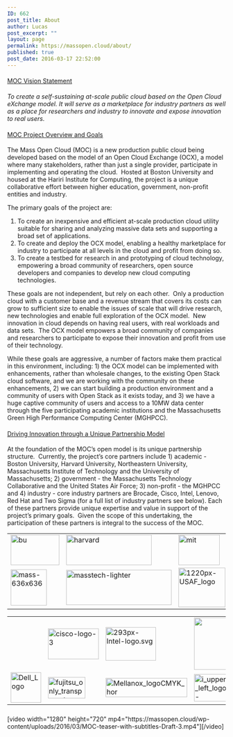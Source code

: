 ```yaml
---
ID: 662
post_title: About
author: Lucas
post_excerpt: ""
layout: page
permalink: https://massopen.cloud/about/
published: true
post_date: 2016-03-17 22:52:00
---
```

<h4><span style="text-decoration: underline"><span style="font-weight: 400">MOC Vision Statement</span></span></h4>
<em><span style="font-weight: 400"><span style="font-weight: 400">To create a self-sustaining at-scale public cloud based on the Open Cloud eXchange model. It will serve as a marketplace for industry partners as well as a place for researchers and industry to innovate and expose innovation to real users.</span></span></em>
<h4><span style="text-decoration: underline"><span style="font-weight: 400">MOC </span><span style="font-weight: 400">Project Overview and Goals</span></span></h4>
<span style="font-weight: 400">The Mass Open Cloud (MOC) is a new production public cloud being developed based on the model of an Open Cloud Exchange (OCX)</span><span style="font-weight: 400">, a model where many stakeholders, rather than just a single provider, participate in implementing and operating the cloud.  Hosted at Boston University and housed at the Hariri Institute for Computing, the project is a unique collaborative effort between higher education, government, non-profit entities and industry.</span>

<span style="font-weight: 400">The primary goals of the project are:</span>
<ol>
 	<li style="font-weight: 400"><span style="font-weight: 400">To create an inexpensive and efficient at-scale production cloud utility suitable for sharing and analyzing massive data sets and supporting a broad set of applications. </span></li>
 	<li style="font-weight: 400"><span style="font-weight: 400">To create and deploy the OCX model, enabling a healthy marketplace for industry to participate at all levels in the cloud and profit from doing so.</span></li>
 	<li style="font-weight: 400"><span style="font-weight: 400">To create a testbed for research in and prototyping of cloud technology, empowering a broad community of researchers, open source developers and companies to develop new cloud computing technologies.</span></li>
</ol>
<span style="font-weight: 400">These goals are not independent, but rely on each other.  Only a production cloud with a customer base and a revenue stream that covers its costs can grow to sufficient size to enable the issues of scale that will drive research, new technologies and enable full exploration of the OCX model.  New innovation in cloud depends on having real users, with real workloads and data sets.  The OCX model empowers a broad community of companies and researchers to participate to expose their innovation and profit from use of their technology. </span>

<span style="font-weight: 400">While these goals are aggressive, a number of factors make them practical in this environment, including: 1) the OCX model can be implemented with enhancements, rather than wholesale changes, to the existing Open Stack cloud software, and we are working with the community on these enhancements, 2) we can start building a production environment and a community of users with Open Stack as it exists today, and 3) we have a huge captive community of users and access to a 10MW data center through the five participating academic institutions and the Massachusetts Green High Performance Computing Center (MGHPCC). </span>
<h4><span style="text-decoration: underline"><span style="font-weight: 400">Driving Innovation through a Unique Partnership Model</span></span></h4>
<span style="font-weight: 400">At the foundation of the MOC’s open model is its unique partnership structure.  Currently, the project’s core partners include 1) academic - Boston University, Harvard University, Northeastern University, Massachusetts Institute of Technology and the University of Massachusetts; 2) government - the Massachusetts Technology Collaborative and the United States Air Force; 3) non-profit - the MGHPCC and 4) industry - core industry partners are Brocade, Cisco, Intel, Lenovo, Red Hat and Two Sigma (for a full list of industry partners see below). Each of these partners provide unique expertise and value in support of the project’s primary goals.  Given the scope of this undertaking, the participation of these partners is integral to the success of the MOC. </span>
<table>
<tbody>
<tr>
<td><a href="http://bu.edu"><img class="size-full wp-image-776 aligncenter" src="http://massopen.cloud/wp-content/uploads/2016/03/bu.jpg" alt="bu" width="112" height="70" /></a></td>
<td><a href="https://www.harvard.edu/"><img class="size-full wp-image-774 aligncenter" src="http://massopen.cloud/wp-content/uploads/2016/03/harvard.jpg" alt="harvard" width="197" height="70" /></a></td>
<td><a href="http://mit.edu"><img class="size-full wp-image-775 aligncenter" src="http://massopen.cloud/wp-content/uploads/2016/03/mit.jpg" alt="mit" width="95" height="70" /></a></td>
<td><a href="http://www.northeastern.edu/"><img class="size-medium wp-image-777 aligncenter" src="http://massopen.cloud/wp-content/uploads/2016/03/northeastern-300x62.jpg" alt="northeastern" width="300" height="62" /></a></td>
<td><a href="https://www.umass.edu/"><img class="size-full wp-image-778 aligncenter" src="http://massopen.cloud/wp-content/uploads/2016/03/umass.jpg" alt="umass" width="47" height="70" /></a></td>
</tr>
<tr>
<td><img class="wp-image-792 aligncenter" src="http://massopen.cloud/wp-content/uploads/2016/03/mass-636x636-300x300.png" alt="mass-636x636" width="83" height="83" /></td>
<td><a href="https://masstech.org/"><img class="wp-image-793 aligncenter" src="http://massopen.cloud/wp-content/uploads/2016/03/masstech-lighter-300x100.png" alt="masstech-lighter" width="243" height="81" /></a></td>
<td><a href="https://www.airforce.com/"><img class="wp-image-791 aligncenter" src="http://massopen.cloud/wp-content/uploads/2016/03/1220px-USAF_logo-300x252.png" alt="1220px-USAF_logo" width="108" height="91" /></a></td>
<td><a href="https://www.mghpcc.org/"><img class="size-full wp-image-773 aligncenter" src="http://massopen.cloud/wp-content/uploads/2016/03/MGHPCC.jpg" alt="MGHPCC" width="250" height="76" /></a></td>
<td></td>
</tr>
</tbody>
</table>
<table>
<tbody>
<tr>
<td></td>
<td><a href="https://www.cisco.com/"><img class="wp-image-781 aligncenter" src="http://massopen.cloud/wp-content/uploads/2016/03/cisco-logo-3-300x182.jpg" alt="cisco-logo-3" width="117" height="71" /></a></td>
<td><a href="https://www.intel.com/content/www/us/en/homepage.html"><img class="wp-image-780 aligncenter" src="http://massopen.cloud/wp-content/uploads/2016/03/293px-Intel-logo.svg.png" alt="293px-Intel-logo.svg" width="116" height="77" /></a></td>
<td><a href = "https://www.netapp.com/us/index.aspx"><img class="alignnone wp-image-3204 size-medium" src="https://massopen.cloud/wp-content/uploads/2016/03/na_logo_hrz_2c_rgb_lrg1-300x120.jpg" alt="" width="300" height="120" /></a></td>
<td><a href="https://www.redhat.com/en"><img class="wp-image-787 aligncenter" src="http://massopen.cloud/wp-content/uploads/2016/03/redhat-logo-273x300.jpg" alt="redhat-logo" width="79" height="87" /></a></td>
<td><a href="https://www.twosigma.com/"><img class="wp-image-785 aligncenter" src="http://massopen.cloud/wp-content/uploads/2016/03/TwoSigma-636x183-300x86.png" alt="TwoSigma-636x183" width="191" height="55" /></a></td>
</tr>
<tr>
<td><a href="http://www.dell.com/en-us/"><img class="wp-image-783 aligncenter" src="http://massopen.cloud/wp-content/uploads/2016/03/Dell_Logo-300x300.png" alt="Dell_Logo" width="70" height="70" /></a></td>
<td><a href="http://www.fujitsu.com/global/"><img class=" wp-image-784 aligncenter" src="http://massopen.cloud/wp-content/uploads/2016/03/fujitsu_only_transparent.png" alt="fujitsu_only_transparent" width="86" height="49" /></a></td>
<td><a href="http://www.mellanox.com/"><img class="wp-image-789 aligncenter" src="http://massopen.cloud/wp-content/uploads/2016/03/Mellanox_logoCMYK_hor.png" alt="Mellanox_logoCMYK_hor" width="188" height="44" /></a></td>
<td><a href="http://www.cambridgecomputer.com/web/"><img class="wp-image-782 aligncenter" src="http://massopen.cloud/wp-content/uploads/2016/03/i_upper_left_logo-e1437576266487.gif" alt="i_upper_left_logo-e1437576266487" width="81" height="63" /></a></td>
<td><a href="https://www.mathworks.com/"><img class="wp-image-790 aligncenter" src="http://massopen.cloud/wp-content/uploads/2016/03/Screen-Shot-2015-11-19-at-11.20.32-AM.png" alt="Screen-Shot-2015-11-19-at-11.20.32-AM" width="148" height="41" /></a></td>
<td></td>
</tr>
</tbody>
</table>
<h5 class="bu_collapsible"></h5>
[video width="1280" height="720" mp4="https://massopen.cloud/wp-content/uploads/2016/03/MOC-teaser-with-subtitles-Draft-3.mp4"][/video]

&nbsp;